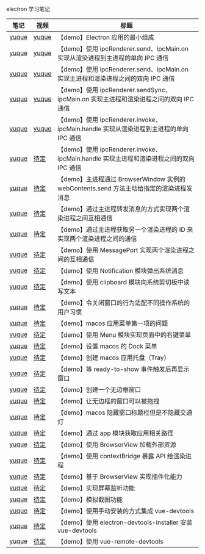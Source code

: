electron 学习笔记

| 笔记                                                             | 视频                                                             | 标题                                                                                    |
| ---------------------------------------------------------------- | ---------------------------------------------------------------- | --------------------------------------------------------------------------------------- |
| [yuque](https://www.yuque.com/huyouda/electron/qhzvsh66ghu4iiig) | [yuque](https://www.yuque.com/huyouda/electron/ap2m53go480tugvd) | 【demo】Electron 应用的最小组成                                                         |
| [yuque](https://www.yuque.com/huyouda/electron/yryw3skgmcvvk232) | [yuque](https://www.yuque.com/huyouda/electron/gwlg4ewf0rdqg58f) | 【demo】使用 ipcRenderer.send、ipcMain.on 实现从渲染进程到主进程的单向 IPC 通信         |
| [yuque](https://www.yuque.com/huyouda/electron/fps6wwgh0cg2u9kf) | [yuque](https://www.yuque.com/huyouda/electron/kk8wqxcrpy9yvw47) | 【demo】使用 ipcRenderer.send、ipcMain.on 实现主进程和渲染进程之间的双向 IPC 通信       |
| [yuque](https://www.yuque.com/huyouda/electron/xzgude93496i1fho) | [yuque](https://www.yuque.com/huyouda/electron/ez22kko5wgrkwdw4) | 【demo】使用 ipcRenderer.sendSync、ipcMain.on 实现主进程和渲染进程之间的双向 IPC 通信   |
| [yuque](https://www.yuque.com/huyouda/electron/ocga4ubg5597itpn) | [yuque](https://www.yuque.com/huyouda/electron/zw84z0nu1q5w8x4l) | 【demo】使用 ipcRenderer.invoke、ipcMain.handle 实现从渲染进程到主进程的单向 IPC 通信   |
| [yuque](https://www.yuque.com/huyouda/electron/ge1u0gk1wh14bxet) | [待定]()                                                         | 【demo】使用 ipcRenderer.invoke、ipcMain.handle 实现主进程和渲染进程之间的双向 IPC 通信 |
| [yuque](https://www.yuque.com/huyouda/electron/gg7t1k3npefw4k04) | [待定]()                                                         | 【demo】主进程通过 BrowserWindow 实例的 webContents.send 方法主动给指定的渲染进程发消息 |
| [yuque](https://www.yuque.com/huyouda/electron/zcxnd9kem81rmcsu) | [待定]()                                                         | 【demo】通过主进程转发消息的方式实现两个渲染进程之间互相通信                            |
| [yuque](https://www.yuque.com/huyouda/electron/hxrq67ucm2nsco1c) | [待定]()                                                         | 【demo】通过主进程获取另一个渲染进程的 ID 来实现两个渲染进程之间的通信                  |
| [yuque](https://www.yuque.com/huyouda/electron/hhcyb5hngxgd9fl1) | [待定]()                                                         | 【demo】使用 MessagePort 实现两个渲染进程之间的互相通信                                 |
| [yuque](https://www.yuque.com/huyouda/electron/cxczwuwao6rk8rl7) | [待定]()                                                         | 【demo】使用 Notification 模块弹出系统消息                                              |
| [yuque](https://www.yuque.com/huyouda/electron/sz9sq5a22ik1mt82) | [待定]()                                                         | 【demo】使用 clipboard 模块向系统剪切板中读写文本                                       |
| [yuque](https://www.yuque.com/huyouda/electron/nxk3c5sgi1y6tiwg) | [待定]()                                                         | 【demo】令关闭窗口的行为适配不同操作系统的用户习惯                                      |
| [yuque](https://www.yuque.com/huyouda/electron/lm10ssgl6e8v340f) | [待定]()                                                         | 【demo】macos 应用菜单第一项的问题                                                      |
| [yuque](https://www.yuque.com/huyouda/electron/kzkuhxqh8r6mif30) | [待定]()                                                         | 【demo】使用 Menu 模块实现页面中的右键菜单                                              |
| [yuque](https://www.yuque.com/huyouda/electron/glsltkaw6u0ggz0k) | [待定]()                                                         | 【demo】设置 macos 的 Dock 菜单                                                         |
| [yuque](https://www.yuque.com/huyouda/electron/xd56glbw1v6reu3y) | [待定]()                                                         | 【demo】创建 macos 应用托盘（Tray）                                                     |
| [yuque](https://www.yuque.com/huyouda/electron/vaswfb0wb8byxwa2) | [待定]()                                                         | 【demo】等 ready-to-show 事件触发后再显示窗口                                           |
| [yuque](https://www.yuque.com/huyouda/electron/wyyc3oynurvs1kmu) | [待定]()                                                         | 【demo】创建一个无边框窗口                                                              |
| [yuque](https://www.yuque.com/huyouda/electron/vwhh046kri7cmrad) | [待定]()                                                         | 【demo】让无边框的窗口可以被拖拽                                                        |
| [yuque](https://www.yuque.com/huyouda/electron/vyqrr47h0bsy4syl) | [待定]()                                                         | 【demo】macos 隐藏窗口标题栏但是不隐藏交通灯                                            |
| [yuque](https://www.yuque.com/huyouda/electron/xggwqgm1mzym2axs) | [待定]()                                                         | 【demo】通过 app 模块获取应用相关路径                                                   |
| [yuque](https://www.yuque.com/huyouda/electron/oxavcx5uzl1u1vl4) | [待定]()                                                         | 【demo】使用 BrowserView 加载外部资源                                                   |
| [yuque](https://www.yuque.com/huyouda/electron/lhk2nkabu4amegcm) | [待定]()                                                         | 【demo】使用 contextBridge 暴露 API 给渲染进程                                          |
| [yuque](https://www.yuque.com/huyouda/electron/fqa39q3yu7at1lgu) | [待定]()                                                         | 【demo】基于 BrowserView 实现插件化能力                                                 |
| [yuque](https://www.yuque.com/huyouda/electron/lremvtzax44zdkgk) | [待定]()                                                         | 【demo】实现屏幕监听功能                                                                |
| [yuque](https://www.yuque.com/huyouda/electron/pwhgg6b3fqid9dxp) | [待定]()                                                         | 【demo】模拟截图功能                                                                    |
| [yuque](https://www.yuque.com/huyouda/electron/tail9t4aitfnpqey) | [待定]()                                                         | 【demo】使用手动安装的方式集成 vue-devtools                                             |
| [yuque](https://www.yuque.com/huyouda/electron/pp2yzcqlqhubfl4s) | [待定]()                                                         | 【demo】使用 electron-devtools-installer 安装 vue-devtools                              |
| [yuque](https://www.yuque.com/huyouda/electron/hw81smm4n5haamvr) | [待定]()                                                         | 【demo】使用 vue-remote-devtools                                                        |
